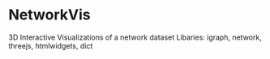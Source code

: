 # NetworkVis
3D Interactive Visualizations of a network dataset 
Libaries: igraph, network, threejs, htmlwidgets, dict
